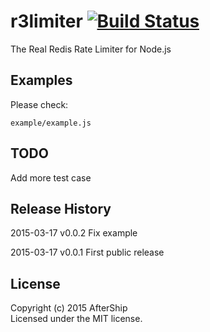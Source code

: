 # r3limiter [![Build Status](https://secure.travis-ci.org/AfterShip/r3limiter.png?branch=master)](http://travis-ci.org/AfterShip/r3limiter)

The Real Redis Rate Limiter for Node.js


## Examples
Please check:

```
example/example.js

```

## TODO
Add more test case


## Release History
2015-03-17 v0.0.2
Fix example

2015-03-17 v0.0.1
First public release

## License
Copyright (c) 2015 AfterShip  
Licensed under the MIT license.
